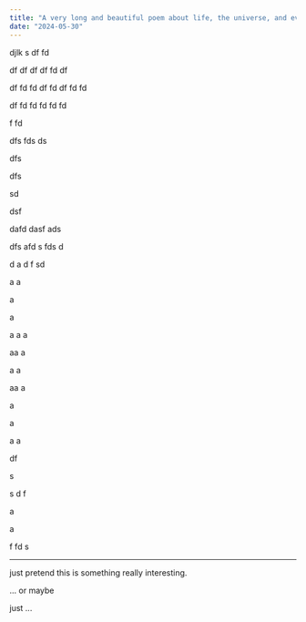 ```yaml
---
title: "A very long and beautiful poem about life, the universe, and everything"
date: "2024-05-30"
---
```


djlk
s
df
fd

df
df
df
df
fd
df

df
fd
fd
df
fd
df
fd
fd

df
fd
fd
fd
fd
fd

f
fd

dfs
fds
ds

dfs

dfs

sd

dsf

dafd
dasf
ads

dfs
afd
s
fds
d

d
a
d
f
sd

a
a

a

a

a
a
a

aa a

a
a

aa
a

a

a

a
a

df

s

s
d
f

a

a

f
fd
s

---

just pretend this is something really interesting.

... or maybe

just ...
